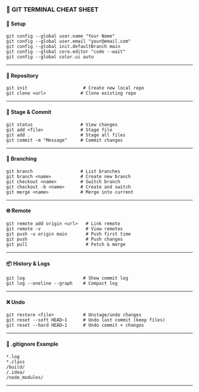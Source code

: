 ### 🧾 **GIT TERMINAL CHEAT SHEET**

#### 🔧 Setup

```
git config --global user.name "Your Name"
git config --global user.email "your@email.com"
git config --global init.defaultBranch main
git config --global core.editor "code --wait"
git config --global color.ui auto
```

---

#### 📁 Repository

```
git init                     # Create new local repo
git clone <url>             # Clone existing repo
```

---

#### 📄 Stage & Commit

```
git status                  # View changes
git add <file>              # Stage file
git add .                   # Stage all files
git commit -m "Message"     # Commit changes
```

---

#### 🌿 Branching

```
git branch                  # List branches
git branch <name>           # Create new branch
git checkout <name>         # Switch branch
git checkout -b <name>      # Create and switch
git merge <name>            # Merge into current
```

---

#### 🌐 Remote

```
git remote add origin <url>   # Link remote
git remote -v                 # View remotes
git push -u origin main       # Push first time
git push                      # Push changes
git pull                      # Fetch & merge
```

---

#### 📦 History & Logs

```
git log                      # Show commit log
git log --oneline --graph    # Compact log
```

---

#### ❌ Undo

```
git restore <file>           # Unstage/undo changes
git reset --soft HEAD~1      # Undo last commit (keep files)
git reset --hard HEAD~1      # Undo commit + changes
```

---

#### 🙈 .gitignore Example

```
*.log
*.class
/build/
/.idea/
/node_modules/
```

---
